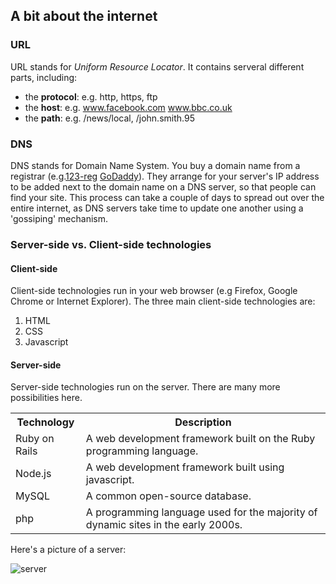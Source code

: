 <h2> A bit about the internet </h2>

<h3> URL </h3>

<p> URL stands for <i>Uniform Resource Locator</i>. It contains serveral different parts, including: <p>

 <ul>
    <li>the <b>protocol</b>: e.g. http, https, ftp</li>
    <li>the <b>host</b>: e.g. <a href="http://www.facebook.com">www.facebook.com</a> <a href="http://www.bbc.co.uk">www.bbc.co.uk</a></li>
    <li>the <b>path</b>: e.g. /news/local, /john.smith.95</li>
  </ul>

<h3>DNS</h3>

<p>DNS stands for Domain Name System. You buy a domain name from a registrar (e.g.<a href="http://www.123-reg.com">123-reg</a> <a href="http://www.GoDaddy.com">GoDaddy</a></li>). They arrange for your server's IP address to be added next to the domain name on a DNS server, so that people can find your site. This process can take a couple of days to spread out over the entire internet, as DNS servers take time to update one another using a 'gossiping' mechanism.</p>

<h3> Server-side vs. Client-side technologies </h3>

<h4> Client-side </h4>

<p>Client-side technologies run in your web browser (e.g Firefox, Google Chrome or Internet Explorer). The three main client-side technologies are:</p>

<ol>
    <li>HTML</li>
    <li>CSS</li>
    <li>Javascript</li>
  </ol>


<h4> Server-side </h4>

<p> Server-side technologies run on the server. There are many more possibilities here. </p>

  <table class='table'>
    <tr>
      <th>Technology</th>
      <th>Description</th>
    </tr>
    <tr>
      <td>Ruby on Rails</td>
      <td>A web development framework built on the Ruby programming language.</td>
    </tr>
    <tr>
      <td>Node.js</td>
      <td>A web development framework built using javascript.</td>
    </tr>
    <tr>
      <td>MySQL</td>
      <td>A common open-source database.</td>
    </tr>
      <tr>
      <td>php</td>
      <td>A programming language used for the majority of dynamic sites in the early 2000s.</td>
    </tr>

  </table>

<p>


<p> Here's a picture of a server: <p>
  <img src="server.png" alt="server">

